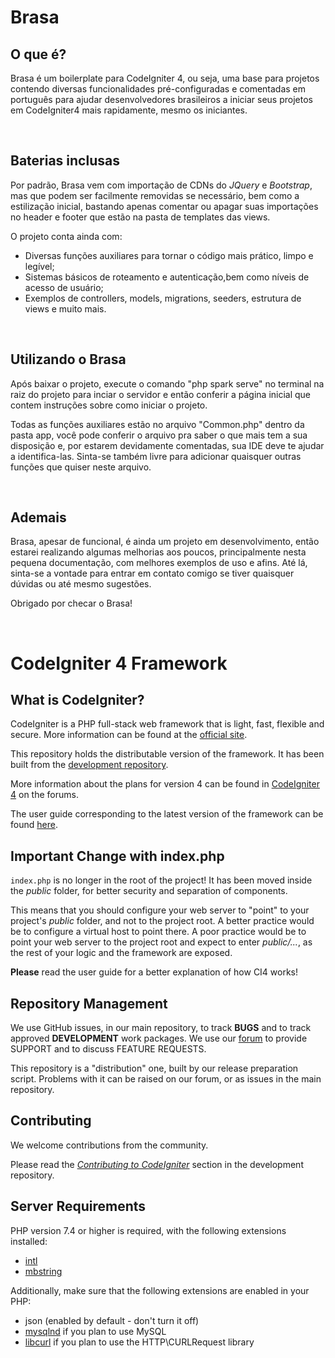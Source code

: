 # Brasa

## O que é?

Brasa é um boilerplate para CodeIgniter 4, ou seja, uma base para projetos contendo diversas funcionalidades pré-configuradas
e comentadas em português para ajudar desenvolvedores brasileiros a iniciar seus projetos em CodeIgniter4 mais rapidamente, mesmo os iniciantes.

<br/>

## Baterias inclusas

Por padrão, Brasa vem com importação de CDNs do *JQuery* e *Bootstrap*, mas que podem ser facilmente removidas se necessário, bem como a estilização inicial,
bastando apenas comentar ou apagar suas importações no header e footer que estão na pasta de templates das views.

O projeto conta ainda com:

- Diversas funções auxiliares para tornar o código mais prático, limpo e legível;
- Sistemas básicos de roteamento e autenticação,bem como níveis de acesso de usuário;
- Exemplos de controllers, models, migrations, seeders, estrutura de views e muito mais.

<br/>

## Utilizando o Brasa

Após baixar o projeto, execute o comando "php spark serve" no terminal na raiz do projeto para inciar o servidor e então
conferir a página inicial que contem instruções sobre como iniciar o projeto.

Todas as funções auxiliares estão no arquivo "Common.php" dentro da pasta app, você pode conferir o arquivo pra saber o que mais tem
a sua disposição e, por estarem devidamente comentadas, sua IDE deve te ajudar a identifica-las. Sinta-se também livre para adicionar
quaisquer outras funções que quiser neste arquivo.

<br/>

## Ademais

Brasa, apesar de funcional, é ainda um projeto em desenvolvimento, então estarei realizando algumas melhorias aos poucos, principalmente
nesta pequena documentação, com melhores exemplos de uso e afins. Até lá, sinta-se a vontade para entrar em contato comigo se tiver quaisquer
dúvidas ou até mesmo sugestões.


Obrigado por checar o Brasa!

<br/>

# CodeIgniter 4 Framework

## What is CodeIgniter?

CodeIgniter is a PHP full-stack web framework that is light, fast, flexible and secure.
More information can be found at the [official site](https://codeigniter.com).

This repository holds the distributable version of the framework.
It has been built from the
[development repository](https://github.com/codeigniter4/CodeIgniter4).

More information about the plans for version 4 can be found in [CodeIgniter 4](https://forum.codeigniter.com/forumdisplay.php?fid=28) on the forums.

The user guide corresponding to the latest version of the framework can be found
[here](https://codeigniter4.github.io/userguide/).

## Important Change with index.php

`index.php` is no longer in the root of the project! It has been moved inside the *public* folder,
for better security and separation of components.

This means that you should configure your web server to "point" to your project's *public* folder, and
not to the project root. A better practice would be to configure a virtual host to point there. A poor practice would be to point your web server to the project root and expect to enter *public/...*, as the rest of your logic and the
framework are exposed.

**Please** read the user guide for a better explanation of how CI4 works!

## Repository Management

We use GitHub issues, in our main repository, to track **BUGS** and to track approved **DEVELOPMENT** work packages.
We use our [forum](http://forum.codeigniter.com) to provide SUPPORT and to discuss
FEATURE REQUESTS.

This repository is a "distribution" one, built by our release preparation script.
Problems with it can be raised on our forum, or as issues in the main repository.

## Contributing

We welcome contributions from the community.

Please read the [*Contributing to CodeIgniter*](https://github.com/codeigniter4/CodeIgniter4/blob/develop/CONTRIBUTING.md) section in the development repository.

## Server Requirements

PHP version 7.4 or higher is required, with the following extensions installed:

- [intl](http://php.net/manual/en/intl.requirements.php)
- [mbstring](http://php.net/manual/en/mbstring.installation.php)

Additionally, make sure that the following extensions are enabled in your PHP:

- json (enabled by default - don't turn it off)
- [mysqlnd](http://php.net/manual/en/mysqlnd.install.php) if you plan to use MySQL
- [libcurl](http://php.net/manual/en/curl.requirements.php) if you plan to use the HTTP\CURLRequest library
